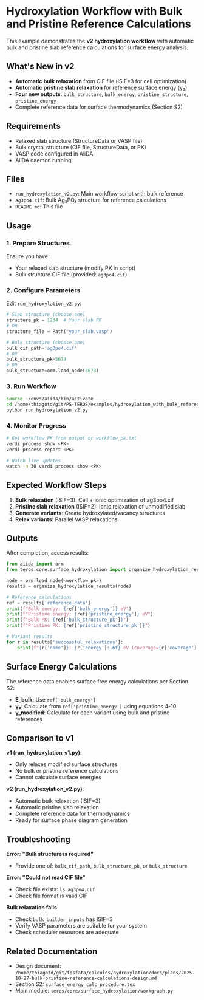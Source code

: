 # Hydroxylation Workflow with Bulk and Pristine Reference Calculations

This example demonstrates the **v2 hydroxylation workflow** with automatic bulk and pristine slab reference calculations for surface energy analysis.

## What's New in v2

- **Automatic bulk relaxation** from CIF file (ISIF=3 for cell optimization)
- **Automatic pristine slab relaxation** for reference surface energy (γ₀)
- **Four new outputs**: `bulk_structure`, `bulk_energy`, `pristine_structure`, `pristine_energy`
- Complete reference data for surface thermodynamics (Section S2)

## Requirements

- Relaxed slab structure (StructureData or VASP file)
- Bulk crystal structure (CIF file, StructureData, or PK)
- VASP code configured in AiiDA
- AiiDA daemon running

## Files

- `run_hydroxylation_v2.py`: Main workflow script with bulk reference
- `ag3po4.cif`: Bulk Ag₃PO₄ structure for reference calculations
- `README.md`: This file

## Usage

### 1. Prepare Structures

Ensure you have:
- Your relaxed slab structure (modify PK in script)
- Bulk structure CIF file (provided: `ag3po4.cif`)

### 2. Configure Parameters

Edit `run_hydroxylation_v2.py`:

```python
# Slab structure (choose one)
structure_pk = 1234  # Your slab PK
# OR
structure_file = Path("your_slab.vasp")

# Bulk structure (choose one)
bulk_cif_path='ag3po4.cif'
# OR
bulk_structure_pk=5678
# OR
bulk_structure=orm.load_node(5678)
```

### 3. Run Workflow

```bash
source ~/envs/aiida/bin/activate
cd /home/thiagotd/git/PS-TEROS/examples/hydroxylation_with_bulk_reference
python run_hydroxylation_v2.py
```

### 4. Monitor Progress

```bash
# Get workflow PK from output or workflow_pk.txt
verdi process show <PK>
verdi process report <PK>

# Watch live updates
watch -n 30 verdi process show <PK>
```

## Expected Workflow Steps

1. **Bulk relaxation** (ISIF=3): Cell + ionic optimization of ag3po4.cif
2. **Pristine slab relaxation** (ISIF=2): Ionic relaxation of unmodified slab
3. **Generate variants**: Create hydroxylated/vacancy structures
4. **Relax variants**: Parallel VASP relaxations

## Outputs

After completion, access results:

```python
from aiida import orm
from teros.core.surface_hydroxylation import organize_hydroxylation_results

node = orm.load_node(<workflow_pk>)
results = organize_hydroxylation_results(node)

# Reference calculations
ref = results['reference_data']
print(f"Bulk energy: {ref['bulk_energy']} eV")
print(f"Pristine energy: {ref['pristine_energy']} eV")
print(f"Bulk PK: {ref['bulk_structure_pk']}")
print(f"Pristine PK: {ref['pristine_structure_pk']}")

# Variant results
for r in results['successful_relaxations']:
    print(f"{r['name']}: {r['energy']:.6f} eV (coverage={r['coverage']:.2f})")
```

## Surface Energy Calculations

The reference data enables surface free energy calculations per Section S2:

- **E_bulk**: Use `ref['bulk_energy']`
- **γ₀**: Calculate from `ref['pristine_energy']` using equations 4-10
- **γ_modified**: Calculate for each variant using bulk and pristine references

## Comparison to v1

**v1 (run_hydroxylation_v1.py)**:
- Only relaxes modified surface structures
- No bulk or pristine reference calculations
- Cannot calculate surface energies

**v2 (run_hydroxylation_v2.py)**:
- Automatic bulk relaxation (ISIF=3)
- Automatic pristine slab relaxation
- Complete reference data for thermodynamics
- Ready for surface phase diagram generation

## Troubleshooting

**Error: "Bulk structure is required"**
- Provide one of: `bulk_cif_path`, `bulk_structure_pk`, or `bulk_structure`

**Error: "Could not read CIF file"**
- Check file exists: `ls ag3po4.cif`
- Check file format is valid CIF

**Bulk relaxation fails**
- Check `bulk_builder_inputs` has ISIF=3
- Verify VASP parameters are suitable for your system
- Check scheduler resources are adequate

## Related Documentation

- Design document: `/home/thiagotd/git/fosfato/calculos/hydroxylation/docs/plans/2025-10-27-bulk-pristine-reference-calculations-design.md`
- Section S2: `surface_energy_calc_procedure.tex`
- Main module: `teros/core/surface_hydroxylation/workgraph.py`

